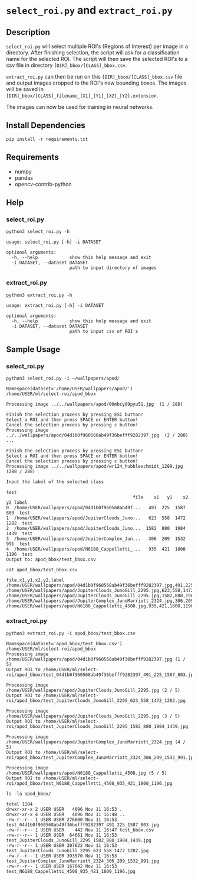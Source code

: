 # **`select_roi.py`** and **`extract_roi.py`**

## Description
`select_roi.py` will select multiple ROI's (Regions of Interest) per image in a directory.  After finishing selection, the script will ask for a classification name for the selected ROI.
The script will then save the selected ROI's to a csv file in directory `[DIR]_bbox/[CLASS]_bbox.csv`.

`extract_roi.py` can then be run on this `[DIR]_bbox/[CLASS]_bbox.csv` file and output images cropped to the ROI's new bounding boxes.  The images will be saved in `[DIR]_bbox/[CLASS]_filename_[X1]_[Y1]_[X2]_[Y2].extension`.

The images can now be used for training in neural networks.

## Install Dependencies
```shell
pip install -r requirements.txt
```
## Requirements
- numpy
- pandas
- opencv-contrib-python

## Help
### select\_roi.py
```shell
python3 select_roi.py -h

usage: select_roi.py [-h] -i DATASET

optional arguments:
  -h, --help            show this help message and exit
  -i DATASET, --dataset DATASET
                        path to input directory of images
```

### extract\_roi.py
```shell
python3 extract_roi.py -h

usage: extract_roi.py [-h] -i DATASET

optional arguments:
  -h, --help            show this help message and exit
  -i DATASET, --dataset DATASET
                        path to input csv of ROI's
```

## Sample Usage
### select\_roi.py
```shell
python3 select_roi.py -i ~/wallpapers/apod/

Namespace(dataset='/home/USER/wallpapers/apod/')
/home/USER/ml/select-roi/apod_bbox 

Processing image ../../wallpapers/apod/00mbcy89pyu51.jpg  (1 / 288)

Finish the selection process by pressing ESC button!
Select a ROI and then press SPACE or ENTER button!
Cancel the selection process by pressing c button!
Processing image ../../wallpapers/apod/04d1b0f960568ab49f36befff9282397.jpg  (2 / 288)
...

Finish the selection process by pressing ESC button!
Select a ROI and then press SPACE or ENTER button!
Cancel the selection process by pressing c button!
Processing image ../../wallpapers/apod/wr124_hubbleschmidt_1289.jpg  (288 / 288)

Input the label of the selected class

test
                                                file    x1   y1    x2    y2 label
0  /home/USER/wallpapers/apod/04d1b0f960568ab49f...   491  225  1587   803  test
1  /home/USER/wallpapers/apod/JupiterClouds_Juno...   623  558  1472  1282  test
2  /home/USER/wallpapers/apod/JupiterClouds_Juno...  1582  880  1984  1439  test
3  /home/USER/wallpapers/apod/JupiterComplex_Jun...   306  209  1532   991  test
4  /home/USER/wallpapers/apod/N6188_Cappelletti_...   935  421  1800  1196  test
Output to: apod_bbox/test_bbox.csv
```

```shell
cat apod_bbox/test_bbox.csv 

file,x1,y1,x2,y2,label
/home/USER/wallpapers/apod/04d1b0f960568ab49f36befff9282397.jpg,491,225,1587,803,test
/home/USER/wallpapers/apod/JupiterClouds_JunoGill_2295.jpg,623,558,1472,1282,test
/home/USER/wallpapers/apod/JupiterClouds_JunoGill_2295.jpg,1582,880,1984,1439,test
/home/USER/wallpapers/apod/JupiterComplex_JunoMarriott_2324.jpg,306,209,1532,991,test
/home/USER/wallpapers/apod/N6188_Cappelletti_4508.jpg,935,421,1800,1196,test
```

### extract\_roi.py
```shell
python3 extract_roi.py -i apod_bbox/test_bbox.csv 

Namespace(dataset='apod_bbox/test_bbox.csv')
/home/USER/ml/select-roi/apod_bbox
Processing image  /home/USER/wallpapers/apod/04d1b0f960568ab49f36befff9282397.jpg (1 / 5)
Output ROI to /home/USER/ml/select-roi/apod_bbox/test_04d1b0f960568ab49f36befff9282397_491_225_1587_803.jpg

Processing image  /home/USER/wallpapers/apod/JupiterClouds_JunoGill_2295.jpg (2 / 5)
Output ROI to /home/USER/ml/select-roi/apod_bbox/test_JupiterClouds_JunoGill_2295_623_558_1472_1282.jpg

Processing image  /home/USER/wallpapers/apod/JupiterClouds_JunoGill_2295.jpg (3 / 5)
Output ROI to /home/USER/ml/select-roi/apod_bbox/test_JupiterClouds_JunoGill_2295_1582_880_1984_1439.jpg

Processing image  /home/USER/wallpapers/apod/JupiterComplex_JunoMarriott_2324.jpg (4 / 5)
Output ROI to /home/USER/ml/select-roi/apod_bbox/test_JupiterComplex_JunoMarriott_2324_306_209_1532_991.jpg

Processing image  /home/USER/wallpapers/apod/N6188_Cappelletti_4508.jpg (5 / 5)
Output ROI to /home/USER/ml/select-roi/apod_bbox/test_N6188_Cappelletti_4508_935_421_1800_1196.jpg
```

```shell
ls -la apod_bbox/

total 1104
drwxr-xr-x 2 USER USER   4096 Nov 11 16:53 .
drwxr-xr-x 4 USER USER   4096 Nov 11 16:48 ..
-rw-r--r-- 1 USER USER 276600 Nov 11 16:53 test_04d1b0f960568ab49f36befff9282397_491_225_1587_803.jpg
-rw-r--r-- 1 USER USER    442 Nov 11 16:47 test_bbox.csv
-rw-r--r-- 1 USER USER  64661 Nov 11 16:53 test_JupiterClouds_JunoGill_2295_1582_880_1984_1439.jpg
-rw-r--r-- 1 USER USER 207622 Nov 11 16:53 test_JupiterClouds_JunoGill_2295_623_558_1472_1282.jpg
-rw-r--r-- 1 USER USER 393570 Nov 11 16:53 test_JupiterComplex_JunoMarriott_2324_306_209_1532_991.jpg
-rw-r--r-- 1 USER USER 167642 Nov 11 16:53 test_N6188_Cappelletti_4508_935_421_1800_1196.jpg
```
